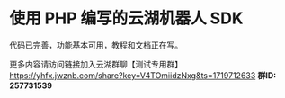 # 使用 PHP 编写的云湖机器人 SDK

代码已完善，功能基本可用，教程和文档正在写。

更多内容请访问链接加入云湖群聊【测试专用群】
https://yhfx.jwznb.com/share?key=V4TOmiidzNxg&ts=1719712633 
**群ID: 257731539**